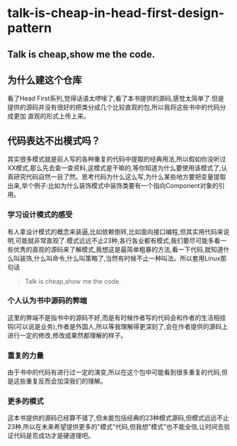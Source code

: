 # talk-is-cheap-in-head-first-design-pattern
## Talk is cheap,show me the code.

## 为什么建这个仓库

看了Head First系列,觉得话语太啰嗦了,看了本书提供的源码,感觉太简单了.但是提供的源码并没有很好的把类分成几个比较直观的包,所以我将这些书中的代码分成更加
直观的形式上传上来。

## 代码表达不出模式吗？
其实很多模式就是前人写的各种重复的代码中提取的经典用法,所以假如你没听过XX模式,那么先去查一查资料,这模式是干嘛的,等你知道为什么要使用该模式了,认真研究代码自然一目了然。思考代码为什么这么写,为什么某些地方要把变量提取出来,举个例子:比如为什么装饰模式中装饰类要有一个指向Component对象的引用。

### 学习设计模式的感受
有人拿设计模式的概念来装逼,比如依赖倒转,比如面向接口编程,但其实用代码来说明,可能就非常直观了.模式远远不止23种,各行各业都有模式,我们要尽可能多看一些优秀的直观的源码来了解模式,我想这是最简单粗暴的方法,看一下代码,就知道什么叫装饰,什么叫命令,什么叫策略了,当然有时候不止一种叫法。所以套用Linux那句话
> Talk is cheap,show me the code.

### 个人认为书中源码的弊端
这里的弊端不是指书中的源码不好,而是有时候作者写的代码会和作者的生活相挂钩(可以说是业务),作者是外国人,所以等我理解得更深刻了,会在作者提供的源码上进行一定的修改,修改成果然都理解的样子。

### 重复的力量
由于书中的代码有进行过一定的演变,所以在这个包中可能看到很多重复的代码,但是这些重复反而会加深我们的理解。

### 更多的模式
这本书提供的源码已经算不错了,但未能包括经典的23种模式源码,但模式远远不止23种,所以在未来希望提供更多的"模式"代码,但我想"模式"也不能全信,让时间去验证代码是否成功才是硬道理吧。
